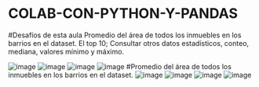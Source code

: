 # COLAB-CON-PYTHON-Y-PANDAS
#Desafíos de esta aula Promedio del área de todos los inmuebles en los barrios en el dataset. El top 10; Consultar otros datos estadísticos, conteo, mediana, valores mínimo y máximo.

![image](https://github.com/leomj07/COLAB-CON-PYTHON-Y-PANDAS/assets/13156906/6d0c176c-f55e-4f62-920b-3e540f0610ef)
![image](https://github.com/leomj07/COLAB-CON-PYTHON-Y-PANDAS/assets/13156906/048d53d2-bf36-4035-a3b0-ba3c57a18687)
![image](https://github.com/leomj07/COLAB-CON-PYTHON-Y-PANDAS/assets/13156906/5245976e-2589-4566-8fe4-4c4962d9dda5)
![image](https://github.com/leomj07/COLAB-CON-PYTHON-Y-PANDAS/assets/13156906/8b4c740b-b0a2-4dd2-b993-003fe8b8d4eb)
#Promedio del área de todos los inmuebles en los barrios en el dataset.
![image](https://github.com/leomj07/COLAB-CON-PYTHON-Y-PANDAS/assets/13156906/9664db01-87b6-46e2-9ad2-68c1fb85c630)
![image](https://github.com/leomj07/COLAB-CON-PYTHON-Y-PANDAS/assets/13156906/9ef83241-57f3-43a9-8208-8658fa0d30a3)
![image](https://github.com/leomj07/COLAB-CON-PYTHON-Y-PANDAS/assets/13156906/bfbce798-f59c-44da-a604-d7aa06fc5e94)
![image](https://github.com/leomj07/COLAB-CON-PYTHON-Y-PANDAS/assets/13156906/7f7e11a4-575f-4d0d-abc4-430b029c19f4)



